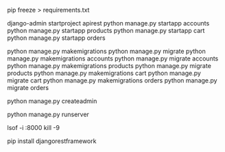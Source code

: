 pip freeze > requirements.txt


django-admin startproject apirest
python manage.py startapp accounts
python manage.py startapp products
python manage.py startapp cart
python manage.py startapp orders


python manage.py makemigrations
python manage.py migrate
python manage.py makemigrations accounts
python manage.py migrate accounts
python manage.py makemigrations products
python manage.py migrate products
python manage.py makemigrations cart
python manage.py migrate cart
python manage.py makemigrations orders
python manage.py migrate orders


python manage.py createadmin

python manage.py runserver

lsof -i :8000
kill -9

pip install djangorestframework